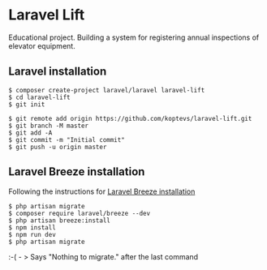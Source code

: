 # Laravel Lift
Educational project. 
Building a system for registering annual inspections of elevator equipment.

## Laravel installation

````shell
$ composer create-project laravel/laravel laravel-lift
$ cd laravel-lift
$ git init

$ git remote add origin https://github.com/koptevs/laravel-lift.git
$ git branch -M master
$ git add -A
$ git commit -m "Initial commit"
$ git push -u origin master
````

## Laravel Breeze installation

Following the instructions for [Laravel Breeze installation](https://laravel.com/docs/9.x/starter-kits#laravel-breeze-installation)

```shell
$ php artisan migrate
$ composer require laravel/breeze --dev
$ php artisan breeze:install
$ npm install
$ npm run dev
$ php artisan migrate
```
:-( - > Says "Nothing to migrate." after the last command
